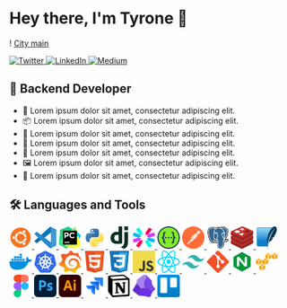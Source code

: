 # Hey there, I'm Tyrone 👋

! [City main](https://github.com/tyronejosee/tyronejosee/blob/main/assets/gif/main.gif)

<p>
  <a href="https://twitter.com/#" target="_blank">
    <img alt="Twitter" src="https://img.shields.io/badge/twitter-%231DA1F2.svg?&style=for-the-badge&logo=twitter&logoColor=white" />
  </a>
  <a href="https://www.linkedin.com/in/#" target="_blank">
    <img alt="LinkedIn" src="https://img.shields.io/badge/linkedin-%230077B5.svg?&style=for-the-badge&logo=linkedin&logoColor=white" />
  </a>
  <a href="https://instagram.com/#" target="_blank">
    <img alt="Medium" src="https://img.shields.io/badge/instagram-%2312100E.svg?&style=for-the-badge&logo=instagram&logoColor=purple" />
  </a>
</p>

## 🗿 Backend Developer

- 🔖 Lorem ipsum dolor sit amet, consectetur adipiscing elit.
- 📦 Lorem ipsum dolor sit amet, consectetur adipiscing elit.
- 🦾 Lorem ipsum dolor sit amet, consectetur adipiscing elit.
- 👣 Lorem ipsum dolor sit amet, consectetur adipiscing elit.
- 💎 Lorem ipsum dolor sit amet, consectetur adipiscing elit.
- 🖼️ Lorem ipsum dolor sit amet, consectetur adipiscing elit.
- 🎨 Lorem ipsum dolor sit amet, consectetur adipiscing elit.

## 🛠️ Languages and Tools

<p>
  <a href="#" target="_blank">
    <img src="https://github.com/tyronejosee/tyronejosee/blob/main/assets/svg/ubuntu.svg" alt="fedora" width="40" height="40"/>
  </a>
  <a href="" target="_blank">
    <img src="https://github.com/tyronejosee/tyronejosee/blob/main/assets/vscode.svg" alt="vscode" width="40" height="40"/>
  </a>
  <a href="" target="_blank">
    <img src="https://github.com/tyronejosee/tyronejosee/blob/main/assets/pycharm.svg" alt="pycharm" width="40" height="40"/>
  </a>
  <a href="https://www.python.org/" target="_blank">
    <img src="https://github.com/tyronejosee/tyronejosee/blob/main/assets/python.svg" alt="python" width="40" height="40"/>
  </a>
  <a href="https://www.djangoproject.com/" target="_blank">
    <img src="https://github.com/tyronejosee/tyronejosee/blob/main/assets/django.svg" alt="django" width="40" height="40"/>
  </a>
  <a href="#" target="_blank">
    <img src="https://github.com/tyronejosee/tyronejosee/blob/main/assets/svg/jwt.svg" alt="jwt" width="40" height="40"/>
  </a>
  <a href="#" target="_blank">
    <img src="https://github.com/tyronejosee/tyronejosee/blob/main/assets/svg/swagger.svg" alt="swagger" width="40" height="40"/>
  </a>
  <a href="#" target="_blank">
    <img src="https://github.com/tyronejosee/tyronejosee/blob/main/assets/svg/postman.svg" alt="postman" width="40" height="40"/>
  </a>
  <!-- <a href="#" target="_blank">
    <img src="https://github.com/tyronejosee/tyronejosee/blob/main/assets/svg/insomnia.svg" alt="insomnia" width="40" height="40"/>
  </a> -->
  <a href="https://www.postgresql.org/" target="_blank">
    <img src="https://github.com/tyronejosee/tyronejosee/blob/main/assets/postgresql.svg" alt="postgresql" width="40" height="40"/>
  </a>
  <a href="#" target="_blank">
    <img src="https://github.com/tyronejosee/tyronejosee/blob/main/assets/svg/redis.svg" alt="redis" width="40" height="40"/>
  </a>
  <a href="https://www.sqlite.org/index.html" target="_blank">
    <img src="https://github.com/tyronejosee/tyronejosee/blob/main/assets/sqlite.svg" alt="sqlite" width="40" height="40"/>
  </a>
  <a href="#" target="_blank">
    <img src="https://github.com/tyronejosee/tyronejosee/blob/main/assets/svg/docker.svg" alt="docker" width="40" height="40"/>
  </a>
  <a href="#" target="_blank">
    <img src="https://github.com/tyronejosee/tyronejosee/blob/main/assets/svg/kubernetes.svg" alt="kubernetes" width="40" height="40"/>
  </a>
  <!-- <a href="#" target="_blank">
    <img src="https://github.com/tyronejosee/tyronejosee/blob/main/assets/svg/prometheus.svg" alt="swagger" width="40" height="40"/>
  </a> -->
  <a href="#" target="_blank">
    <img src="https://github.com/tyronejosee/tyronejosee/blob/main/assets/svg/grafana.svg" alt="grafana" width="40" height="40"/>
  </a>
  <a href="https://developer.mozilla.org/en-US/docs/Web/HTML" target="_blank">
    <img src="https://github.com/tyronejosee/tyronejosee/blob/main/assets/html5.svg" alt="html" width="40" height="40"/>
  </a>
  <a href="https://www.w3.org/Style/CSS/Overview.en.html" target="_blank">
    <img src="https://github.com/tyronejosee/tyronejosee/blob/main/assets/css3.svg" alt="css" width="40" height="40"/>
  </a>
  <a href="#" target="_blank">
    <img src="https://github.com/tyronejosee/tyronejosee/blob/main/assets/svg/javascript.svg" alt="javascript" width="40" height="40"/>
  </a>
  <a href="#" target="_blank">
    <img src="https://github.com/tyronejosee/tyronejosee/blob/main/assets/svg/react.svg" alt="react" width="40" height="40"/>
  </a>
  <a href="https://tailwindcss.com/" target="_blank">
    <img src="https://github.com/tyronejosee/tyronejosee/blob/main/assets/tailwindcss.svg" alt="tailwindcss" width="40" height="40"/>
  </a>
  <a href="https://git-scm.com/" target="_blank">
    <img src="https://github.com/tyronejosee/tyronejosee/blob/main/assets/git.svg" alt="git" width="40" height="40"/>
  </a>
  <a href="https://www.nginx.com/" target="_blank">
    <img src="https://github.com/tyronejosee/tyronejosee/blob/main/assets/nginx2.svg" alt="nginx" width="40" height="40"/>
  </a>
  <a href="#" target="_blank">
    <img src="https://github.com/tyronejosee/tyronejosee/blob/main/assets/amazonwebservices.svg" alt="aws" width="40" height="40"/>
  </a>
  <a href="#" target="_blank">
    <img src="https://github.com/tyronejosee/tyronejosee/blob/main/assets/figma.svg" alt="figma" width="40" height="40"/>
  </a>
  <a href="#" target="_blank">
    <img src="https://github.com/tyronejosee/tyronejosee/blob/main/assets/photoshop.svg" alt="photoshop" width="40" height="40"/>
  </a>
  <a href="#" target="_blank">
    <img src="https://github.com/tyronejosee/tyronejosee/blob/main/assets/illustrator.svg" alt="illustrator" width="40" height="40"/>
  </a>
  <a href="#" target="_blank">
    <img src="https://github.com/tyronejosee/tyronejosee/blob/main/assets/jira.svg" alt="Jira" width="40" height="40"/>
  </a>
  <a href="#" target="_blank">
    <img src="https://github.com/tyronejosee/tyronejosee/blob/main/assets/notion.svg" alt="notion" width="40" height="40"/>
  </a>
  <a href="#" target="_blank">
    <img src="https://github.com/tyronejosee/tyronejosee/blob/main/assets/svg/obsidian.svg" alt="obsidian" width="40" height="40"/>
  </a>
  <a href="#" target="_blank">
    <img src="https://github.com/tyronejosee/tyronejosee/blob/main/assets/trello.svg" alt="trello" width="40" height="40"/>
  </a>
</p>
